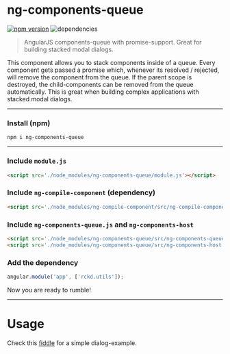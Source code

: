 # ng-components-queue
[![npm version](https://badge.fury.io/js/ng-components-queue.svg)](https://badge.fury.io/js/ng-compile-component) ![dependencies](https://david-dm.org/rickhub/ng-components-queue.svg)
> AngularJS components-queue with promise-support. Great for building stacked modal dialogs.

This component allows you to stack components inside of a queue. Every component gets passed a promise which, whenever its resolved / rejected, will remove the component from the queue. If the parent scope is destroyed, the child-components can be removed from the queue automatically. This is great when building complex applications with stacked modal dialogs.

---

### Install (npm)
```shell
npm i ng-components-queue
```

---

### Include `module.js`
```html
<script src='./node_modules/ng-components-queue/module.js'></script>
```

### Include `ng-compile-component` (dependency)
```html
<script src='./node_modules/ng-compile-component/src/ng-compile-component.js'></script>
```

### Include `ng-components-queue.js` and `ng-components-host`
```html
<script src='./node_modules/ng-components-queue/src/ng-components-queue.js'></script>
<script src='./node_modules/ng-components-queue/src/ng-components-host.js'></script>
```

### Add the dependency
```javascript
angular.module('app', ['rckd.utils']);
```
Now you are ready to rumble!

---
# Usage
Check this [fiddle](https://jsfiddle.net/rckd/tg1dxdtg/) for a simple dialog-example.